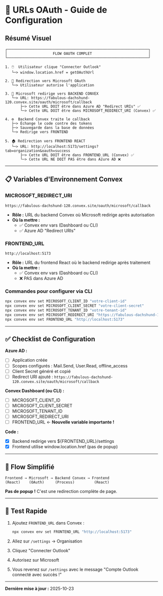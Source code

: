 # 📍 URLs OAuth - Guide de Configuration

## Résumé Visuel

```
┌─────────────────────────────────────────────────────────────────┐
│                     FLOW OAUTH COMPLET                          │
└─────────────────────────────────────────────────────────────────┘

1. 🖱️  Utilisateur clique "Connecter Outlook"
   └─> window.location.href = getOAuthUrl

2. 🔐 Redirection vers Microsoft OAuth
   └─> Utilisateur autorise l'application

3. 📡 Microsoft redirige vers BACKEND CONVEX
   └─> URL: https://fabulous-dachshund-120.convex.site/oauth/microsoft/callback
       ├─> Cette URL DOIT être dans Azure AD "Redirect URIs" ✅
       └─> Cette URL DOIT être dans MICROSOFT_REDIRECT_URI (Convex) ✅

4. ⚙️  Backend Convex traite le callback
   ├─> Échange le code contre des tokens
   ├─> Sauvegarde dans la base de données
   └─> Redirige vers FRONTEND

5. 🏠 Redirection vers FRONTEND REACT
   └─> URL: http://localhost:5173/settings?tab=organization&oauth=success
       ├─> Cette URL DOIT être dans FRONTEND_URL (Convex) ✅
       └─> Cette URL NE DOIT PAS être dans Azure AD ❌
```

---

## 📋 Variables d'Environnement Convex

### MICROSOFT_REDIRECT_URI
```
https://fabulous-dachshund-120.convex.site/oauth/microsoft/callback
```
- **Rôle :** URL du backend Convex où Microsoft redirige après autorisation
- **Où la mettre :**
  - ✅ Convex env vars (Dashboard ou CLI)
  - ✅ Azure AD "Redirect URIs"

### FRONTEND_URL
```
http://localhost:5173
```
- **Rôle :** URL du frontend React où le backend redirige après traitement
- **Où la mettre :**
  - ✅ Convex env vars (Dashboard ou CLI)
  - ❌ PAS dans Azure AD

### Commandes pour configurer via CLI
```bash
npx convex env set MICROSOFT_CLIENT_ID "votre-client-id"
npx convex env set MICROSOFT_CLIENT_SECRET "votre-client-secret"
npx convex env set MICROSOFT_TENANT_ID "votre-tenant-id"
npx convex env set MICROSOFT_REDIRECT_URI "https://fabulous-dachshund-120.convex.site/oauth/microsoft/callback"
npx convex env set FRONTEND_URL "http://localhost:5173"
```

---

## ✅ Checklist de Configuration

**Azure AD :**
- [ ] Application créée
- [ ] Scopes configurés : Mail.Send, User.Read, offline_access
- [ ] Client Secret généré et copié
- [ ] Redirect URI ajouté : `https://fabulous-dachshund-120.convex.site/oauth/microsoft/callback`

**Convex Dashboard (ou CLI) :**
- [ ] MICROSOFT_CLIENT_ID
- [ ] MICROSOFT_CLIENT_SECRET
- [ ] MICROSOFT_TENANT_ID
- [ ] MICROSOFT_REDIRECT_URI
- [ ] FRONTEND_URL ← **Nouvelle variable importante !**

**Code :**
- [x] Backend redirige vers ${FRONTEND_URL}/settings
- [x] Frontend utilise window.location.href (pas de popup)

---

## 🎯 Flow Simplifié

```
Frontend → Microsoft → Backend Convex → Frontend
(React)    (OAuth)     (Process)         (React)
```

**Pas de popup !** C'est une redirection complète de page.

---

## 🚀 Test Rapide

1. Ajoutez `FRONTEND_URL` dans Convex :
   ```bash
   npx convex env set FRONTEND_URL "http://localhost:5173"
   ```

2. Allez sur `/settings` → Organisation

3. Cliquez "Connecter Outlook"

4. Autorisez sur Microsoft

5. Vous revenez sur `/settings` avec le message "Compte Outlook connecté avec succès !"

---

**Dernière mise à jour :** 2025-10-23
